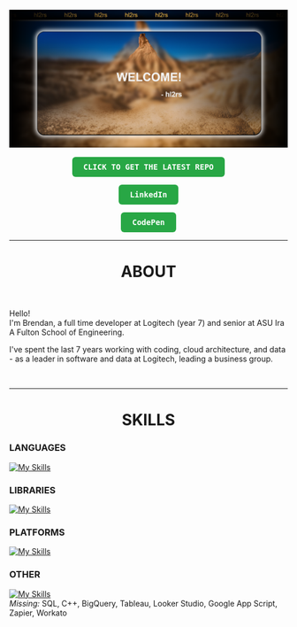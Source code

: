 [![Demo Screenshot](https://github.com/hl2rs/hl2rs/blob/4eb34ed4fb5a1714120498079367464c4a77827c/welcome.png)](https://hl2rs.github.io/hl2rs/)

<div align="center">
  <a href="https://hl2rs.github.io/hl2rs/" style="text-decoration: none;">
    <p>
      <strong>
        <kbd style="padding: 10px 20px; background: #28a745; color: white; border-radius: 6px; display: inline-block;">
          CLICK TO GET THE LATEST REPO
        </kbd>
      </strong>
    </p>
  </a>
    <a href="https://www.linkedin.com/in/brendanstewart1/" style="text-decoration: none;">
    <p>
      <strong>
        <kbd style="padding: 10px 20px; background: #28a745; color: white; border-radius: 6px; display: inline-block;">
          LinkedIn
        </kbd>
      </strong>
    </p>
  </a>
      <a href="https://codepen.io/hl2rs" style="text-decoration: none;">
    <p>
      <strong>
        <kbd style="padding: 10px 20px; background: #28a745; color: white; border-radius: 6px; display: inline-block;">
          CodePen
        </kbd>
      </strong>
    </p>
  </a>
</div>

<hr>

<div align="center">
<h1>ABOUT</h1>
</div>
<br>
<p>Hello! 
<br>
I'm Brendan, a full time developer at Logitech (year 7) and senior at ASU Ira A Fulton School of Engineering.</p>
I've spent the last 7 years working with coding, cloud architecture, and data - as a leader in software and data at Logitech, leading a business group.</p>
<br>

<hr>

<div align="center">
<h1>SKILLS</h1>
</div>

<div>
<h3>LANGUAGES</h3>
</div>

[![My Skills](https://skillicons.dev/icons?i=js,html,css,c,py&perline=4)](https://skillicons.dev)

<div>
<h3>LIBRARIES</h3>
</div>

[![My Skills](https://skillicons.dev/icons?i=vue,npm,nodejs,cmake,electron,flask,opencv,pytorch,threejs&perline=4)](https://skillicons.dev)

<div>
<h3>PLATFORMS</h3>
</div>

[![My Skills](https://skillicons.dev/icons?i=mysql,ai,ps,discord,mongodb,gcp,notion,vscode&perline=4)](https://skillicons.dev)

<div>
<h3>OTHER</h3>
</div>

[![My Skills](https://skillicons.dev/icons?i=anaconda,powershell&perline=4)](https://skillicons.dev)<br>
*Missing:* SQL, C++, BigQuery, Tableau, Looker Studio, Google App Script, Zapier, Workato

